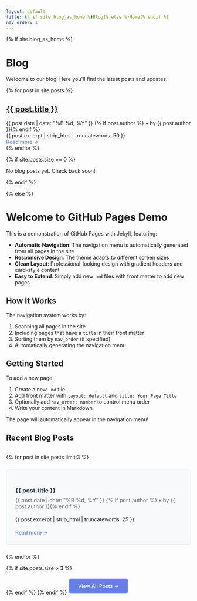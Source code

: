 ```yaml
---
layout: default
title: {% if site.blog_as_home %}Blog{% else %}Home{% endif %}
nav_order: 1
---
```


{% if site.blog_as_home %}
# Blog

Welcome to our blog! Here you'll find the latest posts and updates.

<div class="blog-posts">
  {% for post in site.posts %}
    <article class="blog-post">
      <h2><a href="{{ post.url | relative_url }}">{{ post.title }}</a></h2>
      <div class="post-meta">
        <time datetime="{{ post.date | date_to_xmlschema }}">{{ post.date | date: "%B %d, %Y" }}</time>
        {% if post.author %} • by {{ post.author }}{% endif %}
      </div>
      <div class="post-excerpt">
        {{ post.excerpt | strip_html | truncatewords: 50 }}
      </div>
      <a href="{{ post.url | relative_url }}" class="read-more">Read more →</a>
    </article>
  {% endfor %}
</div>

{% if site.posts.size == 0 %}
<div class="no-posts">
  <p>No blog posts yet. Check back soon!</p>
</div>
{% endif %}

{% else %}
# Welcome to GitHub Pages Demo

This is a demonstration of GitHub Pages with Jekyll, featuring:

- **Automatic Navigation**: The navigation menu is automatically generated from all pages in the site
- **Responsive Design**: The theme adapts to different screen sizes
- **Clean Layout**: Professional-looking design with gradient headers and card-style content
- **Easy to Extend**: Simply add new `.md` files with front matter to add new pages

## How It Works

The navigation system works by:
1. Scanning all pages in the site
2. Including pages that have a `title` in their front matter
3. Sorting them by `nav_order` (if specified)
4. Automatically generating the navigation menu

## Getting Started

To add a new page:
1. Create a new `.md` file
2. Add front matter with `layout: default` and `title: Your Page Title`
3. Optionally add `nav_order: number` to control menu order
4. Write your content in Markdown

The page will automatically appear in the navigation menu!

## Recent Blog Posts

<div class="recent-posts">
  {% for post in site.posts limit:3 %}
    <article class="recent-post">
      <h3><a href="{{ post.url | relative_url }}">{{ post.title }}</a></h3>
      <div class="post-meta">
        <time datetime="{{ post.date | date_to_xmlschema }}">{{ post.date | date: "%B %d, %Y" }}</time>
        {% if post.author %} • by {{ post.author }}{% endif %}
      </div>
      <p>{{ post.excerpt | strip_html | truncatewords: 25 }}</p>
      <a href="{{ post.url | relative_url }}" class="read-more">Read more →</a>
    </article>
  {% endfor %}
</div>

{% if site.posts.size > 3 %}
<div class="view-all-posts">
  <a href="{{ '/blog/' | relative_url }}" class="view-all">View All Posts →</a>
</div>
{% endif %}
{% endif %}

<style>
.recent-posts {
  margin-top: 2rem;
  display: grid;
  gap: 1.5rem;
}

.recent-post {
  border: 1px solid #e1e5e9;
  border-radius: 8px;
  padding: 1.5rem;
  background: #f8f9fa;
}

.recent-post h3 {
  margin-bottom: 0.5rem;
}

.recent-post h3 a {
  text-decoration: none;
  color: #2c3e50;
}

.recent-post h3 a:hover {
  color: #667eea;
}

.recent-post .post-meta {
  color: #666;
  font-size: 0.9rem;
  margin-bottom: 1rem;
}

.recent-post p {
  margin-bottom: 1rem;
  line-height: 1.6;
}

.read-more {
  color: #667eea;
  font-weight: 500;
  text-decoration: none;
}

.read-more:hover {
  text-decoration: underline;
}

.view-all-posts {
  text-align: center;
  margin-top: 2rem;
}

.view-all {
  background: #667eea;
  color: white;
  padding: 0.75rem 1.5rem;
  border-radius: 5px;
  text-decoration: none;
  font-weight: 500;
}

.view-all:hover {
  background: #5a67d8;
  text-decoration: none;
}
</style>